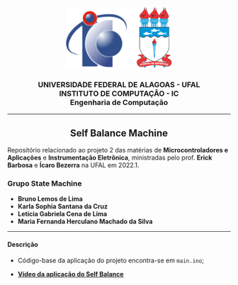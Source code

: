 <p align="center">
  <img src= logo.png />
</p>

<h3 align="center"><strong> UNIVERSIDADE FEDERAL DE ALAGOAS - UFAL </strong><br /> <strong> INSTITUTO DE COMPUTAÇÃO - IC </strong> <br /> <strong> Engenharia de Computação </strong></h3 >

---

<h2 align= "center"><strong> Self Balance Machine </strong></h3>

Repositório relacionado ao projeto 2 das matérias de **Microcontroladores e Aplicações** e **Instrumentação Eletrônica**, ministradas pelo prof. **Erick Barbosa** e **Ícaro Bezerra** na UFAL em 2022.1.

### Grupo State Machine

- **Bruno Lemos de Lima**
- **Karla Sophia Santana da Cruz**
- **Letícia Gabriela Cena de Lima**
- **Maria Fernanda Herculano Machado da Silva**

---

#### Descrição

- Código-base da aplicação do projeto encontra-se em <code>main.ino</code>;

- **[Vídeo da aplicação do Self Balance](https://drive.google.com/drive/folders/1dMS-bPnw3_XzjcJk24avYUu6QQahasTh?usp=share_link)**

